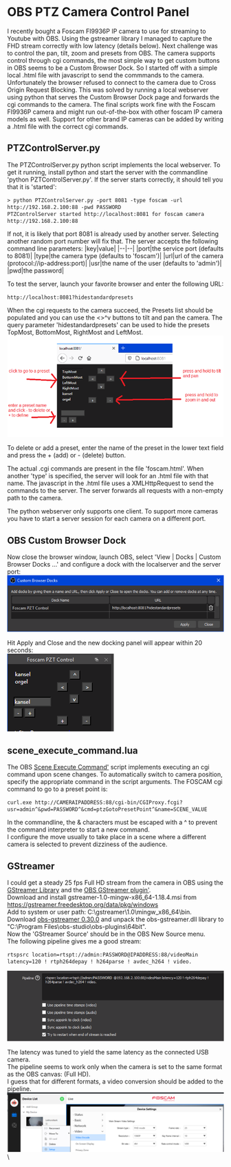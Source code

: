 # OBS PTZ Camera Control Panel
I recently bought a Foscam FI9936P IP camera to use for streaming to Youtube with OBS. Using the gstreamer library I managed to capture the FHD stream correctly with low latency (details below). Next challenge was to control the pan, tilt, zoom and presets from OBS. The camera supports control through cgi commands, the most simple way to get custom buttons in OBS seems to be a Custom Browser Dock. So I started off with a simple local .html file with javascript to send the commmands to the camera. Unfortunately the browser refused to connect to the camera due to Cross Origin Request Blocking. This was solved by running a local webserver using python that serves the Custom Browser Dock page and forwards the cgi commands to the camera. The final scripts work fine with the Foscam FI9936P camera and might run out-of-the-box with other foscam IP camera models as well. Support for other brand IP cameras can be added by writing a .html file with the correct cgi commands.

## PTZControlServer.py
The PTZControlServer.py python script implements the local webserver. To get it running, install python and start the server with the commandline 'python PZTControlServer.py'. If the server starts correctly, it should tell you that it is 'started':
```
> python PTZControlServer.py -port 8081 -type foscam -url http://192.168.2.100:88 -pwd PASSWORD
PTZControlServer started http://localhost:8081 for foscam camera http://192.168.2.100:88
```
If not, it is likely that port 8081 is already used by another server. Selecting another random port number will fix that.
The server accepts the following command line parameters:
|key|value|
|--|--|
|port|the service port (defaults to 8081)|
|type|the camera type (defaults to 'foscam')|
|url|url of the camera (protocol://ip-address:port)|
|usr|the name of the user (defaults to 'admin')|
|pwd|the password|

To test the server, launch your favorite browser and enter the following URL:
```
http://localhost:8081?hidestandardpresets
```

When the cgi requests to the camera succeed, the Presets list should be populated and you can use the <>^v buttons to tilt and pan the camera. The query parameter 'hidestandardpresets' can be used to hide the presets TopMost, BottomMost, RightMost and LeftMost.\
<img src='https://raw.githubusercontent.com/Kees-van-der-Oord/OBS_PTZ_Camera_Control_Panel/main/screenshots/OBS_PTZ_Camera_Control_Panel.png'>

To delete or add a preset, enter the name of the preset in the lower text field and press the + (add) or - (delete) button.

The actual .cgi commands are present in the file 'foscam.html'. When another 'type' is specified, the server will look for an .html file with that name. The javascript in the .html file uses a XMLHttpRequest to send the commands to the server. The server forwards all requests with a non-empty path to the camera.

The python webserver only supports one client. To support more cameras you have to start a server session for each camera on a different port.

## OBS Custom Browser Dock
Now close the browser window, launch OBS, select 'View | Docks | Custom Browser Docks ...' and configure a dock with the localserver and the server port:\
<img src='https://raw.githubusercontent.com/Kees-van-der-Oord/OBS_PTZ_Camera_Control_Panel/main/screenshots/OBS_PTZ_Custom_Browser_Dock_Setup.png'>

Hit Apply and Close and the new docking panel will appear within 20 seconds:\
<img src='https://raw.githubusercontent.com/Kees-van-der-Oord/OBS_PTZ_Camera_Control_Panel/main/screenshots/OBS_PTZ_Custom_Browser_Dock_Panel.png'>

## scene_execute_command.lua
The OBS <a href='https://obsproject.com/forum/resources/scene-execute-command.1028/'>Scene Execute Command'</a> script implements executing an cgi command upon scene changes. To automatically switch to camera position, specify the appropriate command in the script arguments. The FOSCAM cgi command to go to a preset point is:
```
curl.exe http://CAMERAIPADDRESS:88/cgi-bin/CGIProxy.fcgi?usr=admin^&pwd=PASSWORD^&cmd=ptzGotoPresetPoint^&name=SCENE_VALUE
```
In the commandline, the & characters must be escaped with a ^ to prevent the command interpreter to start a new command. \
I configure the move usually to take place in a scene where a different camera is selected to prevent dizziness of the audience.
  
## GStreamer
I could get a steady 25 fps Full HD stream from the camera in OBS using the <a href='https://gstreamer.freedesktop.org/'>GStreamer Library</a> and the <a href='https://obsproject.com/forum/resources/obs-gstreamer.696/'>OBS GStreamer plugin'</a>.\
Download and install gstreamer-1.0-mingw-x86_64-1.18.4.msi from https://gstreamer.freedesktop.org/data/pkg/windows \
Add to system or user path: C:\gstreamer\1.0\mingw_x86_64\bin.\
Download <a href='https://github.com/fzwoch/obs-gstreamer/releases/tag/v0.3.0'>obs-gstreamer 0.30.0</a> and unpack the obs-gstreamer.dll library to "C:\Program Files\obs-studio\obs-plugins\64bit".\
Now the 'GStreamer Source' should be in the OBS New Source menu.\
The following pipeline gives me a good stream:
```
rtspsrc location=rtspt://admin:PASSWORD@IPADDRESS:88/videoMain latency=120 ! rtph264depay ! h264parse ! avdec_h264 ! video. 
```
<img src='https://raw.githubusercontent.com/Kees-van-der-Oord/OBS_PTZ_Camera_Control_Panel/main/screenshots/OBS_GSTREAMER_RTSPT.png'>

The latency was tuned to yield the same latency as the connected USB camera.\
The pipeline seems to work only when the camera is set to the same format as the OBS canvas: (Full HD).\
I guess that for different formats, a video conversion should be added to the pipeline.\
<img src='https://raw.githubusercontent.com/Kees-van-der-Oord/OBS_PTZ_Camera_Control_Panel/main/screenshots/FoscamVMS_StreamSettings.png'>\



